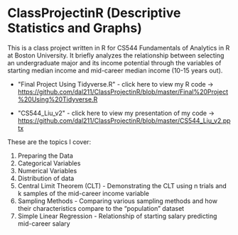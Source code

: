 # ClassProjectinR (Descriptive Statistics and Graphs)
This is a class project written in R for CS544 Fundamentals of Analytics in R at Boston University.
It briefly analyzes the relationship between selecting an undergraduate major and its income potential through the variables of starting median income and mid-career median income (10-15 years out).

- "Final Project Using Tidyverse.R" - click here to view my R code -> https://github.com/dal211/ClassProjectinR/blob/master/Final%20Project%20Using%20Tidyverse.R

- "CS544_Liu_v2" - click here to view my presentation of my code ->  https://github.com/dal211/ClassProjectinR/blob/master/CS544_Liu_v2.pptx

These are the topics I cover:

1. Preparing the Data
2. Categorical Variables
3. Numerical Variables
4. Distribution of data
5. Central Limit Theorem (CLT) - Demonstrating the CLT using n trials and k samples of the mid-career income variable
6. Sampling Methods - Comparing various sampling methods and how their characteristics compare to the “population” dataset 
7. Simple Linear Regression - Relationship of starting salary predicting mid-career salary

